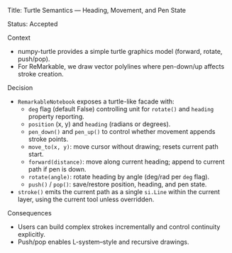 Title: Turtle Semantics — Heading, Movement, and Pen State

Status: Accepted

Context
- numpy-turtle provides a simple turtle graphics model (forward, rotate, push/pop).
- For ReMarkable, we draw vector polylines where pen-down/up affects stroke creation.

Decision
- `RemarkableNotebook` exposes a turtle-like facade with:
  - `deg` flag (default False) controlling unit for `rotate()` and `heading` property reporting.
  - `position` (x, y) and `heading` (radians or degrees).
  - `pen_down()` and `pen_up()` to control whether movement appends stroke points.
  - `move_to(x, y)`: move cursor without drawing; resets current path start.
  - `forward(distance)`: move along current heading; append to current path if pen is down.
  - `rotate(angle)`: rotate heading by angle (deg/rad per `deg` flag).
  - `push()` / `pop()`: save/restore position, heading, and pen state.
- `stroke()` emits the current path as a single `si.Line` within the current layer, using the current tool unless overridden.

Consequences
- Users can build complex strokes incrementally and control continuity explicitly.
- Push/pop enables L-system–style and recursive drawings.

